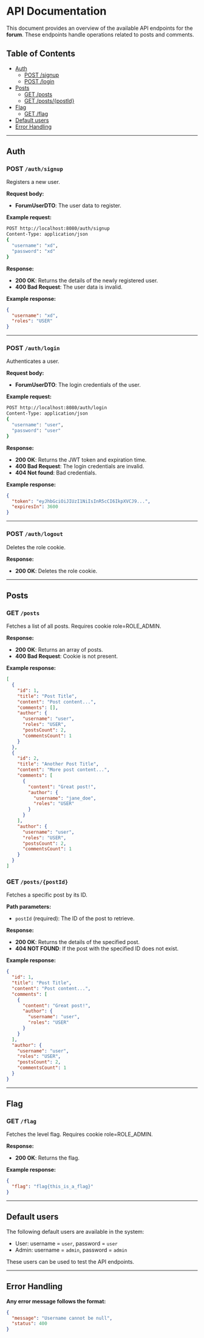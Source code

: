 # API Documentation

This document provides an overview of the available API endpoints for the **forum**. These endpoints handle operations related to posts and comments.

## Table of Contents
- [Auth](#auth)
  - [POST /signup](#post-authsignup)
  - [POST /login](#post-authlogin)
- [Posts](#post-posts)
    - [GET /posts](#get-posts)
    - [GET /posts/{postId}](#get-postspostid)
- [Flag](#flag)
    - [GET /flag](#get-flag)
- [Default users](#default-users)
- [Error Handling](#error-handling)

---
## Auth

### POST `/auth/signup`

Registers a new user.

**Request body:**
- **ForumUserDTO**: The user data to register.

**Example request:**
```bash
POST http://localhost:8080/auth/signup
Content-Type: application/json
{
  "username": "xd",
  "password": "xd"
}
```
**Response:**
- **200 OK**: Returns the details of the newly registered user.
- **400 Bad Request**: The user data is invalid.

**Example response:**
```json
{
  "username": "xd",
  "roles": "USER"
}
```
---
### POST `/auth/login`

Authenticates a user.

**Request body:**
- **ForumUserDTO**: The login credentials of the user.

**Example request:**
```bash
POST http://localhost:8080/auth/login
Content-Type: application/json
{
  "username": "user",
  "password": "user"
}
```
**Response:**
- **200 OK**: Returns the JWT token and expiration time.
- **400 Bad Request**: The login credentials are invalid.
- **404 Not found**: Bad credentials.

**Example response:**
```json
{
  "token": "eyJhbGciOiJIUzI1NiIsInR5cCI6IkpXVCJ9...",
  "expiresIn": 3600
}
```
---

### POST `/auth/logout`

Deletes the role cookie.

**Response:**
- **200 OK**: Deletes the role cookie.

---
## Posts

### GET `/posts`

Fetches a list of all posts. Requires cookie role=ROLE_ADMIN.

**Response:**
- **200 OK**: Returns an array of posts.
- **400 Bad Request**: Cookie is not present.

**Example response:**
```json
[
  {
    "id": 1,
    "title": "Post Title",
    "content": "Post content...",
    "comments": [],
    "author": {
      "username": "user",
      "roles": "USER",
      "postsCount": 2,
      "commentsCount": 1
    }
  },
  {
    "id": 2,
    "title": "Another Post Title",
    "content": "More post content...",
    "comments": [
      {
        "content": "Great post!",
        "author": {
          "username": "jane_doe",
          "roles": "USER"
        }
      }
    ],
    "author": {
      "username": "user",
      "roles": "USER",
      "postsCount": 2,
      "commentsCount": 1
    }
  }
]
```
### GET `/posts/{postId}`

Fetches a specific post by its ID.

**Path parameters:**
- `postId` (required): The ID of the post to retrieve.

**Response:**
- **200 OK**: Returns the details of the specified post.
- **404 NOT FOUND**: If the post with the specified ID does not exist.

**Example response:**
```json
{
  "id": 1,
  "title": "Post Title",
  "content": "Post content...",
  "comments": [
    {
      "content": "Great post!",
      "author": {
        "username": "user",
        "roles": "USER"
      }
    }
  ],
  "author": {
    "username": "user",
    "roles": "USER",
    "postsCount": 2,
    "commentsCount": 1
  }
}
```
---
## Flag

### GET `/flag`
Fetches the level flag. Requires cookie role=ROLE_ADMIN.

**Response:**
- **200 OK**: Returns the flag.

**Example response:**
```json
{
  "flag": "flag{this_is_a_flag}"
}
```

---
## Default users

The following default users are available in the system:
- User: username = `user`, password = `user`
- Admin: username = `admin`, password = `admin`

These users can be used to test the API endpoints.

--- 
## Error Handling

**Any error message follows the format:**
```json
{
  "message": "Username cannot be null",
  "status": 400
}
```